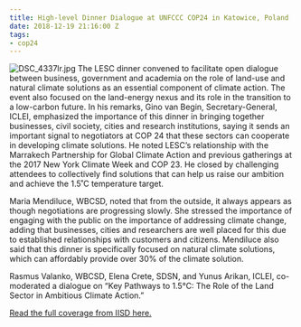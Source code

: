 ```yaml
---
title: High-level Dinner Dialogue at UNFCCC COP24 in Katowice, Poland
date: 2018-12-19 21:16:00 Z
tags:
- cop24
---
```


![DSC_4337lr.jpg](/uploads/DSC_4337lr.jpg)
The LESC dinner convened to facilitate open dialogue between business, government and academia on the role of land-use and natural climate solutions as an essential component of climate action. The event also focused on the land-energy nexus and its role in the transition to a low-carbon future. In his remarks, Gino van Begin, Secretary-General, ICLEI, emphasized the importance of this dinner in bringing together businesses, civil society, cities and research institutions, saying it sends an important signal to negotiators at COP 24 that these sectors can cooperate in developing climate solutions. He noted LESC’s relationship with the Marrakech Partnership for Global Climate Action and previous gatherings at the 2017 New York Climate Week and COP 23. He closed by challenging attendees to collectively find solutions that can help us raise our ambition and achieve the 1.5˚C temperature target.

Maria Mendiluce, WBCSD, noted that from the outside, it always appears as though negotiations are progressing slowly. She stressed the importance of engaging with the public on the importance of addressing climate change, adding that businesses, cities and researchers are well placed for this due to established relationships with customers and citizens. Mendiluce also said that this dinner is specifically focused on natural climate solutions, which can affordably provide over 30% of the climate solution. 

Rasmus Valanko, WBCSD, Elena Crete, SDSN, and Yunus Arikan, ICLEI, co-moderated a dialogue on “Key Pathways to 1.5°C: The Role of the Land Sector in Ambitious Climate Action.”

[Read the full coverage from IISD here.](http://enb.iisd.org/climate/cop24/side-events/11dec.html#event-2)